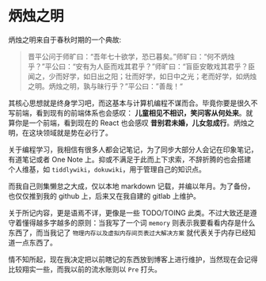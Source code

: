 # 炳烛之明

炳烛之明来自于春秋时期的一个典故:

> 晋平公问于师旷曰：“吾年七十欲学，恐已暮矣。”师旷曰：“何不炳烛乎？”平公曰：“安有为人臣而戏其君乎？”师旷曰：“盲臣安敢戏其君乎？臣闻之，少而好学，如日出之阳；壮而好学，如日中之光；老而好学，如炳烛之明。炳烛之明，孰与昧行乎？”平公曰：”善哉！“

其核心思想就是终身学习吧，而这基本与计算机编程不谋而合。毕竟你要是很久不写前端，看到现有的前端体系也会感叹： **儿童相见不相识，笑问客从何处来**。就算你是一个前端，看到现在的 React 也会感叹 **昔别君未婚，儿女忽成行**。炳烛之明，在这块领域就是势在必行了。

关于编程学习，我相信有很多人都会记笔记，为了同步大部分人会记在印象笔记，有道笔记或者 One Note 上。抑或不满足于此而上下求索，不辞折腾的也会搭建个人维基，如 `tiddlywiki`，`dokuwiki`，用于管理自己的知识点。

而我自己则集懒怠之大成，仅以本地 markdown 记载，并编以年月。为了备份，也仅仅推到我的 github 上，后来又在我自建的 gitlab 上维护。

关于所记内容，更是语焉不详，更像是一些 TODO/TOING 此类。不过大致还是遵守着懂得越多字越多的原则：当我写了一个词 `memory` 则表示我要看看内存是什么东西了，而当我记了 `物理内存以及虚拟内存间页表过大解决方案` 就代表关于内存已经知道一点东西了。

情不知所起，现在我决定把以前瞎记的东西放到博客上进行维护，当然现在会记得比较翔实一些，而我以前的流水账则以 `Pre` 打头。

